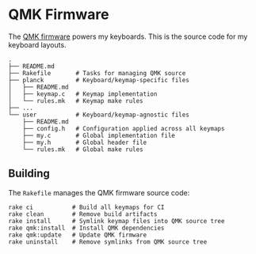 # QMK Firmware

The [QMK firmware][qmk] powers my keyboards.
This is the source code for my keyboard layouts.

    .
    ├── README.md
    ├── Rakefile       # Tasks for managing QMK source
    ├── planck         # Keyboard/keymap-specific files
    │   ├── README.md
    │   ├── keymap.c   # Keymap implementation
    │   └── rules.mk   # Keymap make rules
    ├── ...
    └── user           # Keyboard/keymap-agnostic files
        ├── README.md
        ├── config.h   # Configuration applied across all keymaps
        ├── my.c       # Global implementation file
        ├── my.h       # Global header file
        └── rules.mk   # Global make rules

[qmk]: https://github.com/qmk/qmk_firmware

## Building

The `Rakefile` manages the QMK firmware source code:

    rake ci           # Build all keymaps for CI
    rake clean        # Remove build artifacts
    rake install      # Symlink keymap files into QMK source tree
    rake qmk:install  # Install QMK dependencies
    rake qmk:update   # Update QMK firmware
    rake uninstall    # Remove symlinks from QMK source tree
